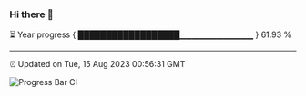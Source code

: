 ### Hi there 👋

⏳ Year progress { ██████████████████▁▁▁▁▁▁▁▁▁▁▁▁ } 61.93 %

---

⏰ Updated on Tue, 15 Aug 2023 00:56:31 GMT

![Progress Bar CI](https://github.com/liununu/liununu/workflows/Progress%20Bar%20CI/badge.svg)
